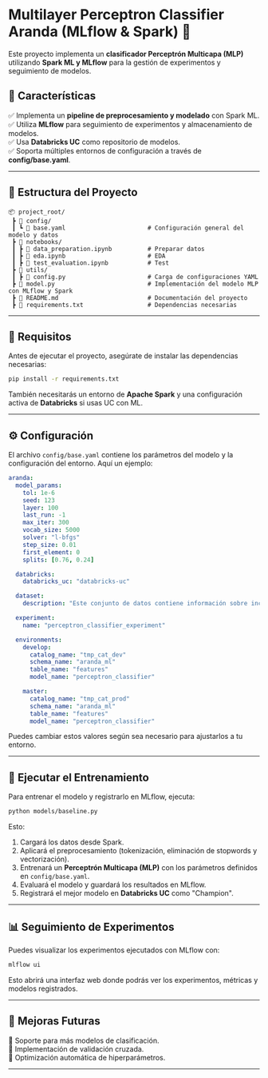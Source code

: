 # Multilayer Perceptron Classifier Aranda (MLflow & Spark) 🚀

Este proyecto implementa un **clasificador Perceptrón Multicapa (MLP)** utilizando **Spark ML y MLflow** para la gestión de experimentos y seguimiento de modelos.

## 📌 Características
✅ Implementa un **pipeline de preprocesamiento y modelado** con Spark ML.  
✅ Utiliza **MLflow** para seguimiento de experimentos y almacenamiento de modelos.  
✅ Usa **Databricks UC** como repositorio de modelos.  
✅ Soporta múltiples entornos de configuración a través de **config/base.yaml**.

---

## 📂 Estructura del Proyecto
```
📦 project_root/
 ┣ 📂 config/
 ┃ ┗ 📜 base.yaml                       # Configuración general del modelo y datos
 ┣ 📂 notebooks/
 ┃ ┣ 📜 data_preparation.ipynb          # Preparar datos
 ┃ ┣ 📜 eda.ipynb                       # EDA
 ┃ ┣ 📜 test_evaluation.ipynb           # Test
 ┣ 📂 utils/
 ┃ ┣ 📜 config.py                       # Carga de configuraciones YAML
 ┣ 📜 model.py                          # Implementación del modelo MLP con MLflow y Spark
 ┣ 📜 README.md                         # Documentación del proyecto
 ┣ 📜 requirements.txt                  # Dependencias necesarias
```

---

## 🔧 Requisitos
Antes de ejecutar el proyecto, asegúrate de instalar las dependencias necesarias:

```bash
pip install -r requirements.txt
```

También necesitarás un entorno de **Apache Spark** y una configuración activa de **Databricks** si usas UC con ML.

---

## ⚙️ Configuración
El archivo `config/base.yaml` contiene los parámetros del modelo y la configuración del entorno. Aquí un ejemplo:

```yaml
aranda:
  model_params:
    tol: 1e-6
    seed: 123
    layer: 100
    last_run: -1
    max_iter: 300
    vocab_size: 5000
    solver: "l-bfgs"
    step_size: 0.01
    first_element: 0
    splits: [0.76, 0.24]

  databricks:
    databricks_uc: "databricks-uc"

  dataset:
    description: "Este conjunto de datos contiene información sobre incidentes de soporte, con campos como CategoryID_idx y su Description."

  experiment:
    name: "perceptron_classifier_experiment"

  environments:
    develop:
      catalog_name: "tmp_cat_dev"
      schema_name: "aranda_ml"
      table_name: "features"
      model_name: "perceptron_classifier"

    master:
      catalog_name: "tmp_cat_prod"
      schema_name: "aranda_ml"
      table_name: "features"
      model_name: "perceptron_classifier"
```

Puedes cambiar estos valores según sea necesario para ajustarlos a tu entorno.

---

## 🚀 Ejecutar el Entrenamiento
Para entrenar el modelo y registrarlo en MLflow, ejecuta:

```bash
python models/baseline.py
```

Esto:
1. Cargará los datos desde Spark.
2. Aplicará el preprocesamiento (tokenización, eliminación de stopwords y vectorización).
3. Entrenará un **Perceptrón Multicapa (MLP)** con los parámetros definidos en `config/base.yaml`.
4. Evaluará el modelo y guardará los resultados en MLflow.
5. Registrará el mejor modelo en **Databricks UC** como "Champion".

---

## 📊 Seguimiento de Experimentos
Puedes visualizar los experimentos ejecutados con MLflow con:

```bash
mlflow ui
```

Esto abrirá una interfaz web donde podrás ver los experimentos, métricas y modelos registrados.

---

## 📌 Mejoras Futuras
🔹 Soporte para más modelos de clasificación.  
🔹 Implementación de validación cruzada.  
🔹 Optimización automática de hiperparámetros.  

---
